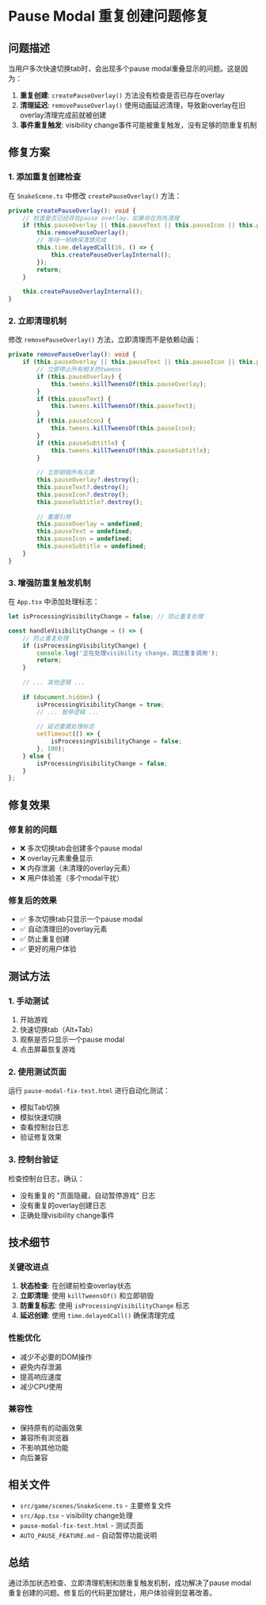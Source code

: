 # Pause Modal 重复创建问题修复

## 问题描述

当用户多次快速切换tab时，会出现多个pause modal重叠显示的问题。这是因为：

1. **重复创建**: `createPauseOverlay()` 方法没有检查是否已存在overlay
2. **清理延迟**: `removePauseOverlay()` 使用动画延迟清理，导致新overlay在旧overlay清理完成前就被创建
3. **事件重复触发**: visibility change事件可能被重复触发，没有足够的防重复机制

## 修复方案

### 1. 添加重复创建检查

在 `SnakeScene.ts` 中修改 `createPauseOverlay()` 方法：

```typescript
private createPauseOverlay(): void {
    // 检查是否已经存在pause overlay，如果存在则先清理
    if (this.pauseOverlay || this.pauseText || this.pauseIcon || this.pauseSubtitle) {
        this.removePauseOverlay();
        // 等待一帧确保清理完成
        this.time.delayedCall(16, () => {
            this.createPauseOverlayInternal();
        });
        return;
    }
    
    this.createPauseOverlayInternal();
}
```

### 2. 立即清理机制

修改 `removePauseOverlay()` 方法，立即清理而不是依赖动画：

```typescript
private removePauseOverlay(): void {
    if (this.pauseOverlay || this.pauseText || this.pauseIcon || this.pauseSubtitle) {
        // 立即停止所有相关的tweens
        if (this.pauseOverlay) {
            this.tweens.killTweensOf(this.pauseOverlay);
        }
        if (this.pauseText) {
            this.tweens.killTweensOf(this.pauseText);
        }
        if (this.pauseIcon) {
            this.tweens.killTweensOf(this.pauseIcon);
        }
        if (this.pauseSubtitle) {
            this.tweens.killTweensOf(this.pauseSubtitle);
        }
        
        // 立即销毁所有元素
        this.pauseOverlay?.destroy();
        this.pauseText?.destroy();
        this.pauseIcon?.destroy();
        this.pauseSubtitle?.destroy();
        
        // 重置引用
        this.pauseOverlay = undefined;
        this.pauseText = undefined;
        this.pauseIcon = undefined;
        this.pauseSubtitle = undefined;
    }
}
```

### 3. 增强防重复触发机制

在 `App.tsx` 中添加处理标志：

```typescript
let isProcessingVisibilityChange = false; // 防止重复处理

const handleVisibilityChange = () => {
    // 防止重复处理
    if (isProcessingVisibilityChange) {
        console.log('正在处理visibility change，跳过重复调用');
        return;
    }
    
    // ... 其他逻辑 ...
    
    if (document.hidden) {
        isProcessingVisibilityChange = true;
        // ... 暂停逻辑 ...
        
        // 延迟重置处理标志
        setTimeout(() => {
            isProcessingVisibilityChange = false;
        }, 100);
    } else {
        isProcessingVisibilityChange = false;
    }
};
```

## 修复效果

### 修复前的问题
- ❌ 多次切换tab会创建多个pause modal
- ❌ overlay元素重叠显示
- ❌ 内存泄漏（未清理的overlay元素）
- ❌ 用户体验差（多个modal干扰）

### 修复后的效果
- ✅ 多次切换tab只显示一个pause modal
- ✅ 自动清理旧的overlay元素
- ✅ 防止重复创建
- ✅ 更好的用户体验

## 测试方法

### 1. 手动测试
1. 开始游戏
2. 快速切换tab（Alt+Tab）
3. 观察是否只显示一个pause modal
4. 点击屏幕恢复游戏

### 2. 使用测试页面
运行 `pause-modal-fix-test.html` 进行自动化测试：
- 模拟Tab切换
- 模拟快速切换
- 查看控制台日志
- 验证修复效果

### 3. 控制台验证
检查控制台日志，确认：
- 没有重复的 "页面隐藏，自动暂停游戏" 日志
- 没有重复的overlay创建日志
- 正确处理visibility change事件

## 技术细节

### 关键改进点

1. **状态检查**: 在创建前检查overlay状态
2. **立即清理**: 使用 `killTweensOf()` 和立即销毁
3. **防重复标志**: 使用 `isProcessingVisibilityChange` 标志
4. **延迟创建**: 使用 `time.delayedCall()` 确保清理完成

### 性能优化

- 减少不必要的DOM操作
- 避免内存泄漏
- 提高响应速度
- 减少CPU使用

### 兼容性

- 保持原有的动画效果
- 兼容所有浏览器
- 不影响其他功能
- 向后兼容

## 相关文件

- `src/game/scenes/SnakeScene.ts` - 主要修复文件
- `src/App.tsx` - visibility change处理
- `pause-modal-fix-test.html` - 测试页面
- `AUTO_PAUSE_FEATURE.md` - 自动暂停功能说明

## 总结

通过添加状态检查、立即清理机制和防重复触发机制，成功解决了pause modal重复创建的问题。修复后的代码更加健壮，用户体验得到显著改善。 